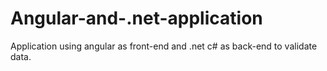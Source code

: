# Angular-and-.net-application
Application using angular as front-end and .net c# as back-end to validate data.
